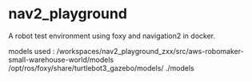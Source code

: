# nav2_playground
A robot test environment using foxy and navigation2 in docker.

models used : 
              /workspaces/nav2_playground_zxx/src/aws-robomaker-small-warehouse-world/models
              /opt/ros/foxy/share/turtlebot3_gazebo/models/
              ./models 

